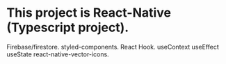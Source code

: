 # This project is React-Native (Typescript project).

Firebase/firestore.
styled-components.
React Hook.
useContext
useEffect
useState
react-native-vector-icons.
